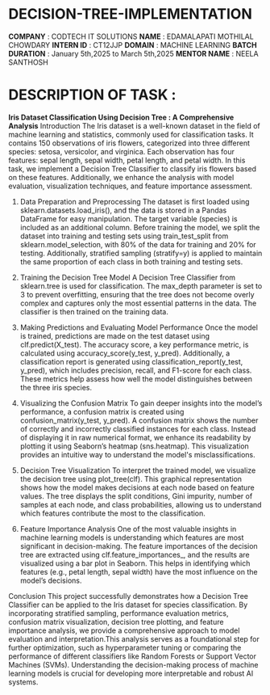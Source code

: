 # DECISION-TREE-IMPLEMENTATION
**COMPANY**        : CODTECH IT SOLUTIONS
**NAME**           : EDAMALAPATI MOTHILAL CHOWDARY
**INTERN ID**      : CT12JJP
**DOMAIN**         : MACHINE LEARNING
**BATCH DURATION** : January 5th,2025 to March 5th,2025
**MENTOR NAME**    : NEELA SANTHOSH

# DESCRIPTION OF TASK :
**Iris Dataset Classification Using Decision Tree : A Comprehensive Analysis**
Introduction
  The Iris dataset is a well-known dataset in the field of machine learning and statistics, commonly used for classification tasks. It contains 150 observations of iris flowers, categorized into three different species: setosa, versicolor, and virginica. Each observation has four features: sepal length, sepal width, petal length, and petal width. In this task, we implement a Decision Tree Classifier to classify iris flowers based on these features. Additionally, we enhance the analysis with model evaluation, visualization techniques, and feature importance assessment.

1. Data Preparation and Preprocessing
  The dataset is first loaded using sklearn.datasets.load_iris(), and the data is stored in a Pandas DataFrame for easy manipulation. The target variable (species) is included as an additional column. Before training the model, we split the dataset into training and testing sets using train_test_split from sklearn.model_selection, with 80% of the data for training and 20% for testing. Additionally, stratified sampling (stratify=y) is applied to maintain the same proportion of each class in both training and testing sets.

2. Training the Decision Tree Model
  A Decision Tree Classifier from sklearn.tree is used for classification. The max_depth parameter is set to 3 to prevent overfitting, ensuring that the tree does not become overly complex and captures only the most essential patterns in the data. The classifier is then trained on the training data.

3. Making Predictions and Evaluating Model Performance
  Once the model is trained, predictions are made on the test dataset using clf.predict(X_test). The accuracy score, a key performance metric, is calculated using accuracy_score(y_test, y_pred). Additionally, a classification report is generated using classification_report(y_test, y_pred), which includes precision, recall, and F1-score for each class. These metrics help assess how well the model distinguishes between the three iris species.

4. Visualizing the Confusion Matrix
  To gain deeper insights into the model’s performance, a confusion matrix is created using confusion_matrix(y_test, y_pred). A confusion matrix shows the number of correctly and incorrectly classified instances for each class. Instead of displaying it in raw numerical format, we enhance its readability by plotting it using Seaborn’s heatmap (sns.heatmap). This visualization provides an intuitive way to understand the model's misclassifications.

5. Decision Tree Visualization
  To interpret the trained model, we visualize the decision tree using plot_tree(clf). This graphical representation shows how the model makes decisions at each node based on feature values. The tree displays the split conditions, Gini impurity, number of samples at each node, and class probabilities, allowing us to understand which features contribute the most to the classification.

6. Feature Importance Analysis
  One of the most valuable insights in machine learning models is understanding which features are most significant in decision-making. The feature importances of the decision tree are extracted using clf.feature_importances_, and the results are visualized using a bar plot in Seaborn. This helps in identifying which features (e.g., petal length, sepal width) have the most influence on the model’s decisions.

Conclusion
  This project successfully demonstrates how a Decision Tree Classifier can be applied to the Iris dataset for species classification. By incorporating stratified sampling, performance evaluation metrics, confusion matrix visualization, decision tree plotting, and feature importance analysis, we provide a comprehensive approach to model evaluation and interpretation.This analysis serves as a foundational step for further optimization, such as hyperparameter tuning or comparing the performance of different classifiers like Random Forests or Support Vector Machines (SVMs). Understanding the decision-making process of machine learning models is crucial for developing more interpretable and robust AI systems.
